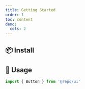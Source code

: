 ```yaml
---
title: Getting Started
order: 1
toc: content
demo:
  cols: 2
---
```


## 📦 Install

<InstallDependencies npm="$ npm install --save @repo/ui" yarn="$ yarn add @repo/ui" pnpm="$ pnpm add @repo/ui" bun="$ bun add @repo/ui"></InstallDependencies>

## 🔨 Usage

```ts
import { Button } from '@repo/ui'
```
